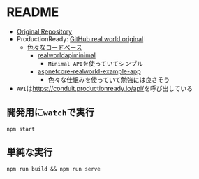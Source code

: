 # README

- [Original Repository](https://github.com/thitemple/real-world-fable)
- ProductionReady: [GitHub real world original](https://github.com/gothinkster/realworld/tree/main)
  - [色々なコードベース](https://codebase.show/projects/realworld)
    - [realworldapiminimal](https://github.com/Erikvdv/realworldapiminimal)
      - `Minimal API`を使っていてシンプル
    - [aspnetcore-realworld-example-app](https://github.com/gothinkster/aspnetcore-realworld-example-app)
      - 色々な仕組みを使っていて勉強には良さそう
- `API`は<https://conduit.productionready.io/api/>を呼び出している

## 開発用に`watch`で実行

```shell
npm start
```

## 単純な実行

```shell
npm run build && npm run serve
```
